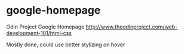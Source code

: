 # google-homepage
Odin Project Google Homepage
http://www.theodinproject.com/web-development-101/html-css

Mostly done, could use better stylizing on hover